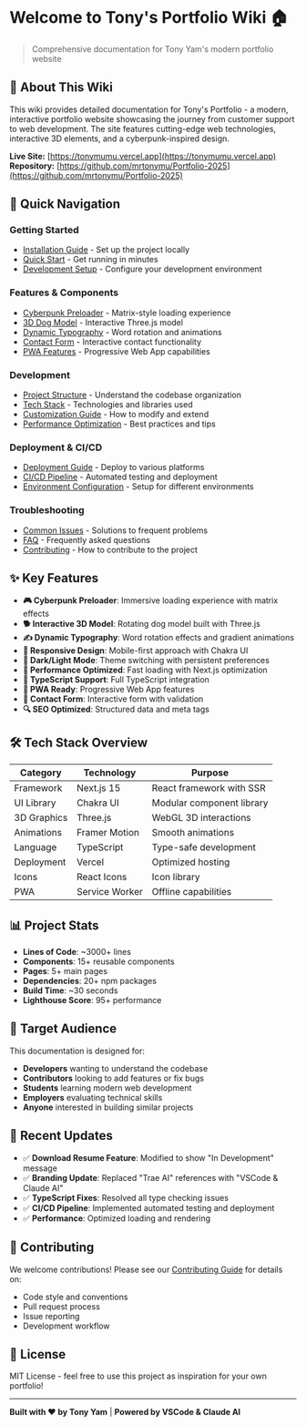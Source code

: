 # Welcome to Tony's Portfolio Wiki 🏠

> Comprehensive documentation for Tony Yam's modern portfolio website

## 📖 About This Wiki

This wiki provides detailed documentation for Tony's Portfolio - a modern, interactive portfolio website showcasing the journey from customer support to web development. The site features cutting-edge web technologies, interactive 3D elements, and a cyberpunk-inspired design.

**Live Site:** [https://tonymumu.vercel.app](https://tonymumu.vercel.app)  
**Repository:** [https://github.com/mrtonymu/Portfolio-2025](https://github.com/mrtonymu/Portfolio-2025)

## 🚀 Quick Navigation

### Getting Started

- [Installation Guide](Installation-Guide) - Set up the project locally
- [Quick Start](Quick-Start) - Get running in minutes
- [Development Setup](Development-Setup) - Configure your development environment

### Features & Components

- [Cyberpunk Preloader](Cyberpunk-Preloader) - Matrix-style loading experience
- [3D Dog Model](3D-Dog-Model) - Interactive Three.js model
- [Dynamic Typography](Dynamic-Typography) - Word rotation and animations
- [Contact Form](Contact-Form) - Interactive contact functionality
- [PWA Features](PWA-Features) - Progressive Web App capabilities

### Development

- [Project Structure](Project-Structure) - Understand the codebase organization
- [Tech Stack](Tech-Stack) - Technologies and libraries used
- [Customization Guide](Customization-Guide) - How to modify and extend
- [Performance Optimization](Performance-Optimization) - Best practices and tips

### Deployment & CI/CD

- [Deployment Guide](Deployment-Guide) - Deploy to various platforms
- [CI/CD Pipeline](CI-CD-Pipeline) - Automated testing and deployment
- [Environment Configuration](Environment-Configuration) - Setup for different environments

### Troubleshooting

- [Common Issues](Common-Issues) - Solutions to frequent problems
- [FAQ](FAQ) - Frequently asked questions
- [Contributing](Contributing) - How to contribute to the project

## ✨ Key Features

- **🎮 Cyberpunk Preloader**: Immersive loading experience with matrix effects
- **🐕 Interactive 3D Model**: Rotating dog model built with Three.js
- **✍️ Dynamic Typography**: Word rotation effects and gradient animations
- **📱 Responsive Design**: Mobile-first approach with Chakra UI
- **🌙 Dark/Light Mode**: Theme switching with persistent preferences
- **🚀 Performance Optimized**: Fast loading with Next.js optimization
- **📝 TypeScript Support**: Full TypeScript integration
- **📱 PWA Ready**: Progressive Web App features
- **📧 Contact Form**: Interactive form with validation
- **🔍 SEO Optimized**: Structured data and meta tags

## 🛠 Tech Stack Overview

| Category    | Technology     | Purpose                   |
| ----------- | -------------- | ------------------------- |
| Framework   | Next.js 15     | React framework with SSR  |
| UI Library  | Chakra UI      | Modular component library |
| 3D Graphics | Three.js       | WebGL 3D interactions     |
| Animations  | Framer Motion  | Smooth animations         |
| Language    | TypeScript     | Type-safe development     |
| Deployment  | Vercel         | Optimized hosting         |
| Icons       | React Icons    | Icon library              |
| PWA         | Service Worker | Offline capabilities      |

## 📊 Project Stats

- **Lines of Code**: ~3000+ lines
- **Components**: 15+ reusable components
- **Pages**: 5+ main pages
- **Dependencies**: 20+ npm packages
- **Build Time**: ~30 seconds
- **Lighthouse Score**: 95+ performance

## 🎯 Target Audience

This documentation is designed for:

- **Developers** wanting to understand the codebase
- **Contributors** looking to add features or fix bugs
- **Students** learning modern web development
- **Employers** evaluating technical skills
- **Anyone** interested in building similar projects

## 📝 Recent Updates

- ✅ **Download Resume Feature**: Modified to show "In Development" message
- ✅ **Branding Update**: Replaced "Trae AI" references with "VSCode & Claude AI"
- ✅ **TypeScript Fixes**: Resolved all type checking issues
- ✅ **CI/CD Pipeline**: Implemented automated testing and deployment
- ✅ **Performance**: Optimized loading and rendering

## 🤝 Contributing

We welcome contributions! Please see our [Contributing Guide](Contributing) for details on:

- Code style and conventions
- Pull request process
- Issue reporting
- Development workflow

## 📄 License

MIT License - feel free to use this project as inspiration for your own portfolio!

---

**Built with ❤️ by Tony Yam** | **Powered by VSCode & Claude AI**
